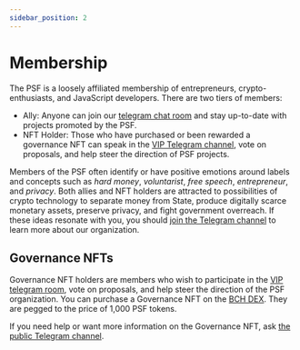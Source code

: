 ```yaml
---
sidebar_position: 2
---
```


# Membership

The PSF is a loosely affiliated membership of entrepreneurs, crypto-enthusiasts, and JavaScript developers. There are two tiers of members:

- Ally: Anyone can join our [telegram chat room](https://t.me/permissionless_software) and stay up-to-date with projects promoted by the PSF.
- NFT Holder: Those who have purchased or been rewarded a governance NFT can speak in the [VIP Telegram channel](https://t.me/psf_vip), vote on proposals, and help steer the direction of PSF projects.

Members of the PSF often identify or have positive emotions around labels and concepts such as *hard money*, *voluntarist*, *free speech*, *entrepreneur*, and *privacy*. Both allies and NFT holders are attracted to possibilities of crypto technology to separate money from State, produce digitally scarce monetary assets, preserve privacy, and fight government overreach. If these ideas resonate with you, you should [join the Telegram channel](https://t.me/permissionless_software) to learn more about our organization.

## Governance NFTs

Governance NFT holders are members who wish to participate in the [VIP telegram room](https://t.me/psf_vip), vote on proposals, and help steer the direction of the PSF organization. You can purchase a Governance NFT on the [BCH DEX](https://dex.fullstack.cash). They are pegged to the price of 1,000 PSF tokens.

If you need help or want more information on the Governance NFT, ask [the public Telegram channel](https://t.me/permissionless_software).
